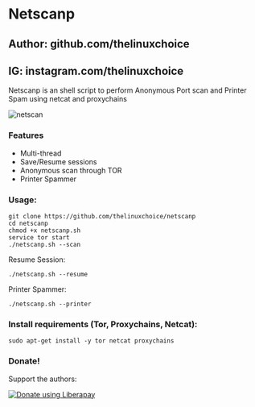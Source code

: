 # Netscanp
## Author: github.com/thelinuxchoice
## IG: instagram.com/thelinuxchoice

Netscanp is an shell script to perform Anonymous Port scan and Printer Spam using netcat and proxychains 

![netscan](https://user-images.githubusercontent.com/34893261/39967102-57501cd8-568c-11e8-8d97-7c031947cc3f.png)

### Features
- Multi-thread
- Save/Resume sessions
- Anonymous scan through TOR
- Printer Spammer

### Usage:
```
git clone https://github.com/thelinuxchoice/netscanp
cd netscanp
chmod +x netscanp.sh
service tor start
./netscanp.sh --scan
```
Resume Session:
```
./netscanp.sh --resume
```

Printer Spammer:
```
./netscanp.sh --printer
```

### Install requirements (Tor, Proxychains, Netcat):

```
sudo apt-get install -y tor netcat proxychains
```

### Donate!
Support the authors:

<noscript><a href="https://liberapay.com/thelinuxchoice/donate"><img alt="Donate using Liberapay" src="https://liberapay.com/assets/widgets/donate.svg"></a></noscript>

